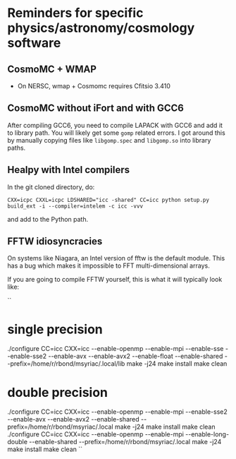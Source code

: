# Reminders for specific physics/astronomy/cosmology software


## CosmoMC + WMAP

- On NERSC, wmap + Cosmomc requires Cfitsio 3.410

## CosmoMC without iFort and with GCC6

After compiling GCC6, you need to compile LAPACK with GCC6 and add it to library path. You will likely get some `gomp` related errors. I got around this by manually copying files like `libgomp.spec` and `libgomp.so` into library paths.

## Healpy with Intel compilers

In the git cloned directory, do:

``
CXX=icpc CXXL=icpc LDSHARED="icc -shared" CC=icc python setup.py build_ext -i --compiler=intelem -c icc -vvv
``

and add to the Python path.

## FFTW idiosyncracies

On systems like Niagara, an Intel version of fftw is the default module. This has a bug which makes it impossible to FFT multi-dimensional arrays.

If you are going to compile FFTW yourself, this is what it will typically look like:

``
# single precision
./configure CC=icc CXX=icc --enable-openmp --enable-mpi --enable-sse --enable-sse2 --enable-avx --enable-avx2 --enable-float --enable-shared --prefix=/home/r/rbond/msyriac/.local/lib
make -j24
make install
make clean
# double precision
./configure CC=icc CXX=icc --enable-openmp --enable-mpi --enable-sse2 --enable-avx --enable-avx2 --enable-shared --prefix=/home/r/rbond/msyriac/.local
make -j24
make install
make clean
./configure CC=icc CXX=icc --enable-openmp --enable-mpi --enable-long-double --enable-shared --prefix=/home/r/rbond/msyriac/.local
make -j24
make install
make clean
``

